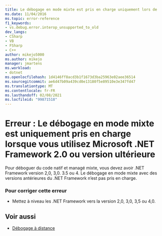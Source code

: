 ```yaml
---
title: Le débogage en mode mixte est pris en charge uniquement lors de l’utilisation de Microsoft .NET Framework 2,0 ou version ultérieure | Microsoft Docs
ms.date: 11/04/2016
ms.topic: error-reference
f1_keywords:
- vs.debug.error.interop_unsupported_to_old
dev_langs:
- CSharp
- VB
- FSharp
- C++
author: mikejo5000
ms.author: mikejo
manager: jmartens
ms.workload:
- dotnet
ms.openlocfilehash: 1d4146ff8acd3b1f1673d3ba25963e02aee36514
ms.sourcegitcommit: ae6d47b09a439cd0e13180f5e89510e3e347fd47
ms.translationtype: MT
ms.contentlocale: fr-FR
ms.lasthandoff: 02/08/2021
ms.locfileid: "99871518"
---
```

# <a name="error-mixed-mode-debugging-is-supported-only-when-using-microsoft-net-framework-20-or-greater"></a>Erreur : Le débogage en mode mixte est uniquement pris en charge lorsque vous utilisez Microsoft .NET Framework 2.0 ou version ultérieure
Pour déboguer du code natif et managé mixte, vous devez avoir .NET Framework version 2,0, 3,0. 3.5 ou 4. Le débogage en mode mixte avec des versions antérieures du .NET Framework n’est pas pris en charge.

### <a name="to-correct-this-error"></a>Pour corriger cette erreur

- Mettez à niveau les .NET Framework vers la version 2,0, 3,0, 3,5 ou 4,0.

## <a name="see-also"></a>Voir aussi
- [Débogage à distance](../debugger/remote-debugging.md)